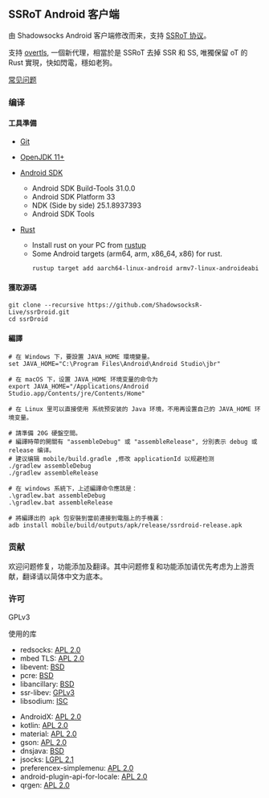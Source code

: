 ## SSRoT Android 客户端

由 Shadowsocks Android 客户端修改而来，支持 [SSRoT 协议](https://github.com/ShadowsocksR-Live/shadowsocksr-native/wiki)。

支持 [overtls](https://github.com/ShadowsocksR-Live/overtls), 一個新代理，相當於是 SSRoT 去掉 SSR 和 SS, 唯獨保留 oT 的 Rust 實現，快如閃電，穩如老狗。

[常见问题](FAQ.md)

### 编译

#### 工具準備

* [Git](https://git-scm.com/downloads)
* [OpenJDK 11+](https://jdk.java.net/)
* [Android SDK](https://developer.android.com/studio#command-tools)
  - Android SDK Build-Tools 31.0.0
  - Android SDK Platform 33
  - NDK (Side by side) 25.1.8937393
  - Android SDK Tools

* [Rust](https://rust-lang.org/)
  - Install rust on your PC from [rustup](https://rustup.rs/)
  - Some Android targets (arm64, arm, x86_64, x86) for rust.
    ```bash
    rustup target add aarch64-linux-android armv7-linux-androideabi i686-linux-android x86_64-linux-android
    ```

#### 獲取源碼

```shell script
git clone --recursive https://github.com/ShadowsocksR-Live/ssrDroid.git
cd ssrDroid
```

#### 編譯

```shell script
# 在 Windows 下，要設置 JAVA_HOME 環境變量。
set JAVA_HOME="C:\Program Files\Android\Android Studio\jbr"

# 在 macOS 下，设置 JAVA_HOME 环境变量的命令为
export JAVA_HOME="/Applications/Android Studio.app/Contents/jre/Contents/Home"

# 在 Linux 里可以直接使用 系统预安装的 Java 环境，不用再设置自己的 JAVA_HOME 环境变量。

# 請準備 20G 硬盤空間。
# 編譯時帶的開關有 "assembleDebug" 或 "assembleRelease", 分別表示 debug 或 release 编译。
# 建议编辑 mobile/build.gradle ,修改 applicationId 以规避检测
./gradlew assembleDebug
./gradlew assembleRelease

# 在 windows 系統下，上述編譯命令應該是：
.\gradlew.bat assembleDebug
.\gradlew.bat assembleRelease

# 將編譯出的 apk 包安裝到當前連接到電腦上的手機裏：
adb install mobile/build/outputs/apk/release/ssrdroid-release.apk
```

### 贡献

欢迎问题修复，功能添加及翻译。其中问题修复和功能添加请优先考虑为上游贡献，翻译请以简体中文为底本。

### 许可

GPLv3

使用的库

<ul>
    <li>redsocks: <a href="https://github.com/shadowsocks/redsocks/blob/shadowsocks-android/README">APL 2.0</a></li>
    <li>mbed TLS: <a href="https://github.com/ARMmbed/mbedtls/blob/development/LICENSE">APL 2.0</a></li>
    <li>libevent: <a href="https://github.com/shadowsocks/libevent/blob/master/LICENSE">BSD</a></li>
    <li>pcre: <a href="https://android.googlesource.com/platform/external/pcre/+/master/dist2/LICENCE">BSD</a></li>
    <li>libancillary: <a href="https://github.com/shadowsocks/libancillary/blob/shadowsocks-android/COPYING">BSD</a></li>
    <li>ssr-libev: <a href="https://github.com/ssrlive/ssr-libev/blob/master/LICENSE">GPLv3</a></li>
    <li>libsodium: <a href="https://github.com/jedisct1/libsodium/blob/master/LICENSE">ISC</a></li>
</ul>

<ul>
    <li>AndroidX: <a href="https://android.googlesource.com/platform/frameworks/support/+/androidx-master-dev/LICENSE.txt">APL 2.0</a></li>
    <li>kotlin: <a href="https://github.com/JetBrains/kotlin/blob/master/license/LICENSE.txt">APL 2.0</a></li>
    <li>material: <a href="https://github.com/material-components/material-components-android/blob/master/LICENSE">APL 2.0</a></li>
    <li>gson: <a href="https://github.com/google/gson/blob/master/LICENSE">APL 2.0</a></li>
    <li>dnsjava: <a href="https://github.com/dnsjava/dnsjava/blob/master/LICENSE">BSD</a></li>
    <li>jsocks: <a href="https://android.googlesource.com/platform/external/pcre/+/master/dist2/LICENCE">LGPL 2.1</a></li>
    <li>preferencex-simplemenu: <a href="https://github.com/takisoft/preferencex-android/blob/master/LICENSE">APL 2.0</a></li>
    <li>android-plugin-api-for-locale: <a href="https://github.com/twofortyfouram/android-plugin-api-for-locale/blob/master/LICENSE.txt">APL 2.0</a></li>
    <li>qrgen: <a href="https://github.com/kenglxn/QRGen">APL 2.0</a></li>
</ul>

